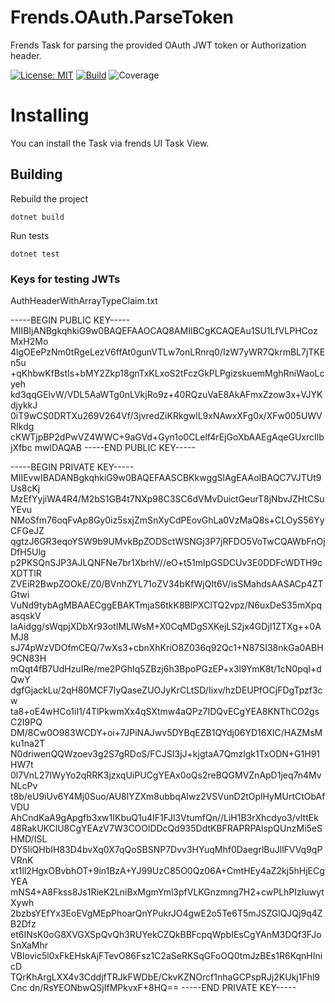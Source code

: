 # Frends.OAuth.ParseToken
Frends Task for parsing the provided OAuth JWT token or Authorization header.

[![License: MIT](https://img.shields.io/badge/License-MIT-green.svg)](https://opensource.org/licenses/MIT) 
[![Build](https://github.com/FrendsPlatform/Frends.OAuth/actions/workflows/ParseToken_build_and_test_on_main.yml/badge.svg)](https://github.com/FrendsPlatform/Frends.OAuth/actions)
![Coverage](https://app-github-custom-badges.azurewebsites.net/Badge?key=FrendsPlatform/Frends.OAuth/Frends.OAuth.ParseToken|main)

# Installing

You can install the Task via frends UI Task View.

## Building

Rebuild the project

`dotnet build`

Run tests

`dotnet test`


### Keys for testing JWTs

AuthHeaderWithArrayTypeClaim.txt

-----BEGIN PUBLIC KEY-----
MIIBIjANBgkqhkiG9w0BAQEFAAOCAQ8AMIIBCgKCAQEAu1SU1LfVLPHCozMxH2Mo
4lgOEePzNm0tRgeLezV6ffAt0gunVTLw7onLRnrq0/IzW7yWR7QkrmBL7jTKEn5u
+qKhbwKfBstIs+bMY2Zkp18gnTxKLxoS2tFczGkPLPgizskuemMghRniWaoLcyeh
kd3qqGElvW/VDL5AaWTg0nLVkjRo9z+40RQzuVaE8AkAFmxZzow3x+VJYKdjykkJ
0iT9wCS0DRTXu269V264Vf/3jvredZiKRkgwlL9xNAwxXFg0x/XFw005UWVRIkdg
cKWTjpBP2dPwVZ4WWC+9aGVd+Gyn1o0CLelf4rEjGoXbAAEgAqeGUxrcIlbjXfbc
mwIDAQAB
-----END PUBLIC KEY-----

-----BEGIN PRIVATE KEY-----
MIIEvwIBADANBgkqhkiG9w0BAQEFAASCBKkwggSlAgEAAoIBAQC7VJTUt9Us8cKj
MzEfYyjiWA4R4/M2bS1GB4t7NXp98C3SC6dVMvDuictGeurT8jNbvJZHtCSuYEvu
NMoSfm76oqFvAp8Gy0iz5sxjZmSnXyCdPEovGhLa0VzMaQ8s+CLOyS56YyCFGeJZ
qgtzJ6GR3eqoYSW9b9UMvkBpZODSctWSNGj3P7jRFDO5VoTwCQAWbFnOjDfH5Ulg
p2PKSQnSJP3AJLQNFNe7br1XbrhV//eO+t51mIpGSDCUv3E0DDFcWDTH9cXDTTlR
ZVEiR2BwpZOOkE/Z0/BVnhZYL71oZV34bKfWjQIt6V/isSMahdsAASACp4ZTGtwi
VuNd9tybAgMBAAECggEBAKTmjaS6tkK8BlPXClTQ2vpz/N6uxDeS35mXpqasqskV
laAidgg/sWqpjXDbXr93otIMLlWsM+X0CqMDgSXKejLS2jx4GDjI1ZTXg++0AMJ8
sJ74pWzVDOfmCEQ/7wXs3+cbnXhKriO8Z036q92Qc1+N87SI38nkGa0ABH9CN83H
mQqt4fB7UdHzuIRe/me2PGhIq5ZBzj6h3BpoPGzEP+x3l9YmK8t/1cN0pqI+dQwY
dgfGjackLu/2qH80MCF7IyQaseZUOJyKrCLtSD/Iixv/hzDEUPfOCjFDgTpzf3cw
ta8+oE4wHCo1iI1/4TlPkwmXx4qSXtmw4aQPz7IDQvECgYEA8KNThCO2gsC2I9PQ
DM/8Cw0O983WCDY+oi+7JPiNAJwv5DYBqEZB1QYdj06YD16XlC/HAZMsMku1na2T
N0driwenQQWzoev3g2S7gRDoS/FCJSI3jJ+kjgtaA7Qmzlgk1TxODN+G1H91HW7t
0l7VnL27IWyYo2qRRK3jzxqUiPUCgYEAx0oQs2reBQGMVZnApD1jeq7n4MvNLcPv
t8b/eU9iUv6Y4Mj0Suo/AU8lYZXm8ubbqAlwz2VSVunD2tOplHyMUrtCtObAfVDU
AhCndKaA9gApgfb3xw1IKbuQ1u4IF1FJl3VtumfQn//LiH1B3rXhcdyo3/vIttEk
48RakUKClU8CgYEAzV7W3COOlDDcQd935DdtKBFRAPRPAlspQUnzMi5eSHMD/ISL
DY5IiQHbIH83D4bvXq0X7qQoSBSNP7Dvv3HYuqMhf0DaegrlBuJllFVVq9qPVRnK
xt1Il2HgxOBvbhOT+9in1BzA+YJ99UzC85O0Qz06A+CmtHEy4aZ2kj5hHjECgYEA
mNS4+A8Fkss8Js1RieK2LniBxMgmYml3pfVLKGnzmng7H2+cwPLhPIzIuwytXywh
2bzbsYEfYx3EoEVgMEpPhoarQnYPukrJO4gwE2o5Te6T5mJSZGlQJQj9q4ZB2Dfz
et6INsK0oG8XVGXSpQvQh3RUYekCZQkBBFcpqWpbIEsCgYAnM3DQf3FJoSnXaMhr
VBIovic5l0xFkEHskAjFTevO86Fsz1C2aSeRKSqGFoOQ0tmJzBEs1R6KqnHInicD
TQrKhArgLXX4v3CddjfTRJkFWDbE/CkvKZNOrcf1nhaGCPspRJj2KUkj1Fhl9Cnc
dn/RsYEONbwQSjIfMPkvxF+8HQ==
-----END PRIVATE KEY-----